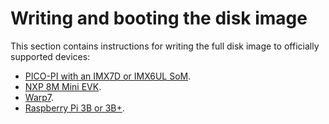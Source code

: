 # Writing and booting the disk image

This section contains instructions for writing the full disk image to officially supported devices:

* [PICO-PI with an IMX7D or IMX6UL SoM](../first-image/pico-pi-baseboard-with-the-pico-imx7d-som.html).
* [NXP 8M Mini EVK](../first-image/nxp-8m-mini-evk-devices.html).
* [Warp7](../first-image/warp7-devices.html).
* [Raspberry Pi 3B or 3B+](../first-image/raspberry-pi-3-devices.html).
